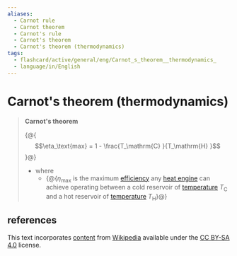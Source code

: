 ```yaml
---
aliases:
  - Carnot rule
  - Carnot theorem
  - Carnot's rule
  - Carnot's theorem
  - Carnot's theorem (thermodynamics)
tags:
  - flashcard/active/general/eng/Carnot_s_theorem__thermodynamics_
  - language/in/English
---
```


# Carnot's theorem (thermodynamics)

> __Carnot's theorem__
>
> {@{$$\eta_\text{max} = 1 - \frac{T_\mathrm{C} }{T_\mathrm{H} }$$}@}
>
> - where
>   - {@{$\eta_\text{max}$ is the maximum [efficiency](thermal%20efficiency.md) any [heat engine](heat%20engine.md) can achieve operating between a cold reservoir of [temperature](temperature.md) $T_\mathrm{C}$ and a hot reservoir of [temperature](temperature.md) $T_\mathrm{H}$}@}

## references

This text incorporates [content](https://en.wikipedia.org/wiki/Carnot's_theorem_(thermodynamics)) from [Wikipedia](Wikipedia.md) available under the [CC BY-SA 4.0](https://creativecommons.org/licenses/by-sa/4.0/) license.
